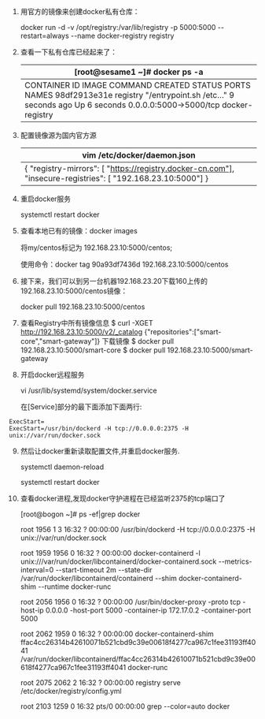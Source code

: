 1. 用官方的镜像来创建docker私有仓库：

   docker run -d -v /opt/registry:/var/lib/registry -p 5000:5000 --restart=always --name docker-registry registry

2. 查看一下私有仓库已经起来了：

   | [root@sesame1 ~]# docker ps -a                               |
   | ------------------------------------------------------------ |
   | CONTAINER ID    IMAGE        COMMAND         CREATED       STATUS       PORTS          NAMES  98df2913e31e    registry      "/entrypoint.sh /etc…"  9 seconds ago    Up 6 seconds    0.0.0.0:5000->5000/tcp  docker-registry |

3. 配置镜像源为国内官方源

   | vim /etc/docker/daemon.json                                  |
   | ------------------------------------------------------------ |
   | {     "registry-mirrors": [ "https://registry.docker-cn.com"],     "insecure-registries": [ "192.168.23.10:5000"]  } |

4. 重启docker服务

   systemctl restart docker

5. 查看本地已有的镜像：docker images

   将my/centos标记为 192.168.23.10:5000/centos;

   使用命令：docker tag 90a93df7436d 192.168.23.10:5000/centos

 

6. 接下来，我们可以到另一台机器192.168.23.20下载160上传的192.168.23.10:5000/centos镜像：

   docker pull 192.168.23.10:5000/centos

 

7. 查看Registry中所有镜像信息
    $ curl -XGET http://192.168.23.10:5000/v2/_catalog
    {"repositories":["smart-core","smart-gateway"]}
    下载镜像
    $ docker pull 192.168.23.10:5000/smart-core
    $ docker pull 192.168.23.10:5000/smart-gateway

 

8. 开启docker远程服务

   vi /usr/lib/systemd/system/docker.service

   在[Service]部分的最下面添加下面两行:

~~~
ExecStart=
ExecStart=/usr/bin/dockerd -H tcp://0.0.0.0:2375 -H unix://var/run/docker.sock
~~~



9. 然后让docker重新读取配置文件,并重启docker服务.

   systemctl daemon-reload

   systemctl restart docker

10. 查看docker进程,发现docker守护进程在已经监听2375的tcp端口了

    [root@bogon ~]# ps -ef|grep docker

    root   1956   1 3 16:32 ?    00:00:00 /usr/bin/dockerd -H tcp://0.0.0.0:2375 -H unix://var/run/docker.sock

    root   1959 1956 0 16:32 ?    00:00:00 docker-containerd -l unix:///var/run/docker/libcontainerd/docker-containerd.sock --metrics-interval=0 --start-timeout 2m --state-dir /var/run/docker/libcontainerd/containerd --shim docker-containerd-shim --runtime docker-runc

    root   2056 1956 0 16:32 ?    00:00:00 /usr/bin/docker-proxy -proto tcp -host-ip 0.0.0.0 -host-port 5000 -container-ip 172.17.0.2 -container-port 5000

    root   2062 1959 0 16:32 ?    00:00:00 docker-containerd-shim ffac4cc26314b42610071b521cbd9c39e00618f4277ca967c1fee31193ff4041 /var/run/docker/libcontainerd/ffac4cc26314b42610071b521cbd9c39e00618f4277ca967c1fee31193ff4041 docker-runc

    root   2075 2062 2 16:32 ?    00:00:00 registry serve /etc/docker/registry/config.yml

    root   2103 1259 0 16:32 pts/0  00:00:00 grep --color=auto docker